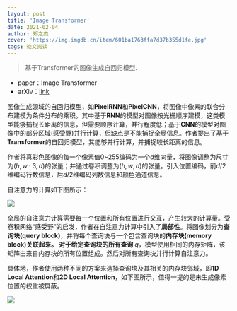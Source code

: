 ```yaml
---
layout: post
title: 'Image Transformer'
date: 2021-02-04
author: 郑之杰
cover: 'https://img.imgdb.cn/item/601ba1763ffa7d37b355d1fe.jpg'
tags: 论文阅读
---
```


> 基于Transformer的图像生成自回归模型.

- paper：Image Transformer
- arXiv：[link](https://arxiv.org/abs/1802.05751)

图像生成领域的自回归模型，如**PixelRNN**和**PixelCNN**，将图像中像素的联合分布建模为条件分布的乘积。其中基于**RNN**的模型对图像按光栅顺序建模，这类模型能够捕捉长距离的信息，但需要顺序计算，并行程度低；基于**CNN**的模型对图像中的部分区域(感受野)并行计算，但缺点是不能捕捉全局信息。作者提出了基于**Transformer**的自回归模型，其能够并行计算，并捕捉较长距离的信息。

作者将真彩色图像的每一个像素值$0$~$255$编码为一个$d$维向量，将图像调整为尺寸为$(h,w·3,d)$的张量；并通过卷积调整为$(h,w,d)$的张量。引入位置编码，前$d/2$维编码行数信息，后$d/2$维编码列数信息和颜色通道信息。

自注意力的计算如下图所示：

![](https://img.imgdb.cn/item/601bf2003ffa7d37b37d9bce.jpg)

全局的自注意力计算需要每一个位置和所有位置进行交互，产生较大的计算量。受卷积网络“感受野”的启发，作者在自注意力计算中引入了**局部性**。将图像划分为**查询块(query block)**，并将每个查询块与一个包含查询块的**内存块(memory block)**关联起来。 对于给定查询块的所有**查询** $q$，模型使用相同的内存矩阵，该矩阵由来自内存块的所有位置组成。然后对所有查询块并行计算自注意力。

具体地，作者使用两种不同的方案来选择查询块及其相关的内存块邻域，即**1D Local Attention**和**2D Local Attention**，如下图所示，值得一提的是未生成像素位置的权重被屏蔽。

![](https://img.imgdb.cn/item/601bfcf33ffa7d37b38316bc.jpg)


